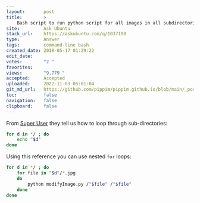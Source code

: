 ```yaml
---
layout:       post
title:        >
    Bash script to run python script for all images in all subdirectories
site:         Ask Ubuntu
stack_url:    https://askubuntu.com/q/1037190
type:         Answer
tags:         command-line bash
created_date: 2018-05-17 01:29:22
edit_date:    
votes:        "2 "
favorites:    
views:        "9,779 "
accepted:     Accepted
uploaded:     2022-11-03 05:01:04
git_md_url:   https://github.com/pippim/pippim.github.io/blob/main/_posts/2018/2018-05-17-Bash-script-to-run-python-script-for-all-images-in-all-subdirectories.md
toc:          false
navigation:   false
clipboard:    false
---
```


From [Super User][1] they tell us how to loop through sub-directories:



``` bash
for d in */ ; do
    echo "$d"
done
```

Using this reference you can use nested `for` loops:

``` bash
for d in */ ; do
    for file in "$d"/*.jpg
    do
        python modifyImage.py /"$file" /"$file"
    done
done
```


  [1]: https://unix.stackexchange.com/questions/86722/how-do-i-loop-through-only-directories-in-bash?utm_medium=organic&utm_source=google_rich_qa&utm_campaign=google_rich_qa
